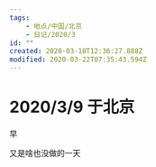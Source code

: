 ```yaml
---
tags:
    - 地点/中国/北京
    - 日记/2020/3
id: ""
created: 2020-03-18T12:36:27.888Z
modified: 2020-03-22T07:35:43.594Z
---
```


# 2020/3/9 于北京

<!-- @timer "date":"Mon Mar 09 2020 09:26:32 GMT+0800 (CST)" -->

早

<!-- @timer "date":"Mon Mar 09 2020 21:05:11 GMT+0800 (CST)","duration":"about 12 hours" -->

又是啥也没做的一天
